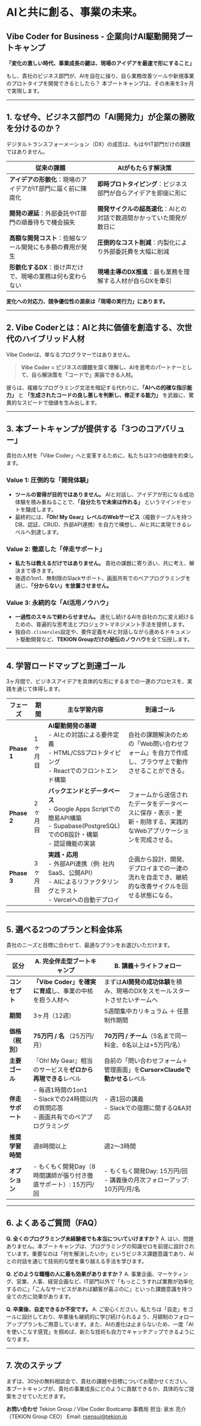 # AIと共に創る、事業の未来。
## Vibe Coder for Business - 企業向けAI駆動開発ブートキャンプ

**「変化の激しい時代、事業成長の鍵は、現場のアイデアを最速で形にすること」**

もし、貴社のビジネス部門が、AIを自在に操り、自ら業務改善ツールや新規事業のプロトタイプを開発できるとしたら？
本ブートキャンプは、その未来を3ヶ月で実現します。

---

## 1. なぜ今、ビジネス部門の「AI開発力」が企業の勝敗を分けるのか？

デジタルトランスフォーメーション（DX）の成否は、もはやIT部門だけの課題ではありません。

| 従来の課題                               | AIがもたらす解決策                                     |
| ----------------------------------------- | ------------------------------------------------------ |
| **アイデアの形骸化**：現場のアイデアがIT部門に届く前に陳腐化 | **即時プロトタイピング**：ビジネス部門が自らアイデアを即座に形に |
| **開発の遅延**：外部委託やIT部門の順番待ちで機会損失     | **開発サイクルの超高速化**：AIとの対話で数週間かかっていた開発が数日に |
| **高額な開発コスト**：些細なツール開発にも多額の費用が発生 | **圧倒的なコスト削減**：内製化により外部委託費を大幅に削減     |
| **形骸化するDX**：掛け声だけで、現場の業務は何も変わらない | **現場主導のDX推進**：最も業務を理解する人材が自らDXを牽引   |

**変化への対応力、競争優位性の源泉は「現場の実行力」にあります。**

---

## 2. Vibe Coderとは：AIと共に価値を創造する、次世代のハイブリッド人材

Vibe Coderは、単なるプログラマーではありません。

> **Vibe Coder = ビジネスの課題を深く理解し、AIを思考のパートナーとして、自ら解決策を「コードで」実装できる人材。**

彼らは、複雑なプログラミング文法を暗記する代わりに、**「AIへの的確な指示能力」** と **「生成されたコードの良し悪しを判断し、修正する能力」** を武器に、驚異的なスピードで価値を生み出します。

---

## 3. 本ブートキャンプが提供する「3つのコアバリュー」

貴社の人材を「Vibe Coder」へと変革するために、私たちは3つの価値を約束します。

### Value 1: 圧倒的な「開発体験」
- **ツールの習得が目的ではありません。** AIと対話し、アイデアが形になる成功体験を積み重ねることで、**「自分たちで未来は作れる」** というマインドセットを醸成します。
- 最終的には、**『Oh! My Gear』レベルのWebサービス**（複数テーブルを持つDB、認証、CRUD、外部API連携）を自力で構想し、AIと共に実現できるレベルへ到達します。

### Value 2: 徹底した「伴走サポート」
- **私たちは教えるだけではありません。** 貴社の課題に寄り添い、共に考え、解決まで導きます。
- 毎週の1on1、無制限のSlackサポート、画面共有でのペアプログラミングを通じ、**「分からない」を放置させません。**

### Value 3: 永続的な「AI活用ノウハウ」
- **一過性のスキルで終わらせません。** 進化し続けるAIを自社の力に変え続けるための、普遍的な思考法とプロジェクトマネジメント手法を提供します。
- 独自の`.clinerules`設定や、要件定義をAIと対話しながら進めるドキュメント駆動開発など、**TEKION Groupだけの秘伝のノウハウ**を全て伝授します。

---

## 4. 学習ロードマップと到達ゴール

3ヶ月間で、ビジネスアイデアを具体的な形にするまでの一連のプロセスを、実践を通じて体得します。

| フェーズ     | 期間    | 主な学習内容                                                                                             | 到達ゴール                                                                                             |
| ------------ | ------- | -------------------------------------------------------------------------------------------------------- | ------------------------------------------------------------------------------------------------------ |
| **Phase 1**  | 1ヶ月目 | **AI駆動開発の基礎**<br>- AIとの対話による要件定義<br>- HTML/CSSプロトタイピング<br>- Reactでのフロントエンド構築 | 自社の課題解決のための「Web問い合わせフォーム」を自力で作成し、ブラウザ上で動作させることができる。         |
| **Phase 2**  | 2ヶ月目 | **バックエンドとデータベース**<br>- Google Apps Scriptでの簡易API構築<br>- Supabase(PostgreSQL)でのDB設計・構築<br>- 認証機能の実装 | フォームから送信されたデータをデータベースに保存・表示・更新・削除する、実践的なWebアプリケーションを完成させる。 |
| **Phase 3**  | 3ヶ月目 | **実践・応用**<br>- 外部API連携（例: 社内SaaS、公開API）<br>- AIによるリファクタリングとテスト<br>- Vercelへの自動デプロイ | 企画から設計、開発、デプロイまでの一連の流れを自走でき、継続的な改善サイクルを回せる状態になる。           |

---

## 5. 選べる2つのプランと料金体系

貴社のニーズと目標に合わせて、最適なプランをお選びいただけます。

| 区分             | A. 完全伴走型ブートキャンプ                                                  | B. 講義＋ライトフォロー                                                              |
| ---------------- | ---------------------------------------------------------------------------- | ------------------------------------------------------------------------------------ |
| **コンセプト**   | **「Vibe Coder」を確実に育成**し、事業の中核を担う人材へ                      | まずは**AI開発の成功体験**を積み、現場のDXをスモールスタートさせたいチームへ             |
| **期間**         | 3ヶ月（12週）                                                                | 5週間集中カリキュラム ＋ 任意制作期間                                                |
| **価格（税別）** | **75万円 / 名** （25万円/月）                                                | **70万円 / チーム**（5名まで同一料金、6名以上は+5万円/名）                           |
| **主要ゴール**   | 『Oh! My Gear』相当のサービスを**ゼロから再現できる**レベル                    | 自前の「問い合わせフォーム＋管理画面」を**Cursor×Claudeで動かせる**レベル              |
| **伴走サポート** | - 毎週1時間の1on1<br>- Slackでの24時間以内の質問応答<br>- 画面共有でのペアプログラミング | - 週1回の講義<br>- Slackでの宿題に関するQ&A対応                                      |
| **推奨学習時間** | 週8時間以上                                                                  | 週2〜3時間                                                                           |
| **オプション**   | - もくもく開発Day（8時間講師が張り付き徹底サポート）: 15万円/回              | - もくもく開発Day: 15万円/回<br>- 講義後の月次フォローアップ: 10万円/月/名             |

---

## 6. よくあるご質問（FAQ）

**Q. 全くのプログラミング未経験者でも本当についていけますか？**
A. はい、問題ありません。本ブートキャンプは、プログラミングの知識ゼロを前提に設計されています。重要なのは「何を解決したいか」というビジネス課題意識であり、AIとの対話を通じて技術的な壁を乗り越える手法を学びます。

**Q. どのような職種の人に最も効果がありますか？**
A. 事業企画、マーケティング、営業、人事、経営企画など、IT部門以外で「もっとこうすれば業務が効率化するのに」「こんなサービスがあれば顧客が喜ぶのに」といった課題意識を持つ全ての方に効果があります。

**Q. 卒業後、自走できるか不安です。**
A. ご安心ください。私たちは「自走」をゴールに設計しており、卒業後も継続的に学び続けられるよう、月額制のフォローアッププランもご用意しています。また、AIの進化は止まらないため、一度「AIを使いこなす感覚」を掴めば、新たな技術も自力でキャッチアップできるようになります。

---

## 7. 次のステップ

まずは、30分の無料相談会で、貴社の課題や目標についてお聞かせください。
本ブートキャンプが、貴社の事業成長にどのように貢献できるか、具体的なご提案をさせていただきます。

**お問い合わせ**
Tekion Group / Vibe Coder Bootcamp 事務局
担当: 泉水 亮介（TEKION Group CEO）
Email: rsensui@tekion.jp